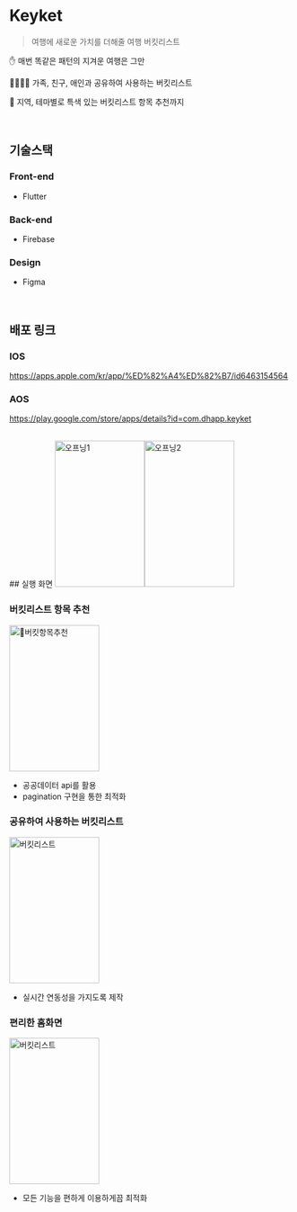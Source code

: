 # Keyket
> 여행에 새로운 가치를 더해줄 여행 버킷리스트

✋ 매번 똑같은 패턴의 지겨운 여행은 그만

👨‍👩‍👧‍👦 가족, 친구, 애인과 공유하여 사용하는 버킷리스트

🎢 지역, 테마별로 특색 있는 버킷리스트 항목 추천까지

<br/>


## 기술스택

### Front-end

- Flutter

### Back-end

- Firebase


### Design

- Figma
<br/>

## 배포 링크

### IOS
https://apps.apple.com/kr/app/%ED%82%A4%ED%82%B7/id6463154564

### AOS
https://play.google.com/store/apps/details?id=com.dhapp.keyket

<br/>
## 실행 화면
<img alt="오프닝1" src="https://github.com/pdh0927/keyket/assets/67888951/2e6f45ff-7648-4651-8ea7-ce1a45694851" width = "160" height = "260"><img alt="오프닝2" src="https://github.com/pdh0927/keyket/assets/67888951/7989267c-877c-44a2-851f-7bcb20f17889" width = "160" height = "260">


### 버킷리스트 항목 추천
<img alt="버킷항목추천" src="https://github.com/pdh0927/keyket/assets/67888951/c54ed370-125e-40c3-81ec-9f52e37cd0d9" width = "160" height = "260">

- 공공데이터 api를 활용
- pagination 구현을 통한 최적화

### 공유하여 사용하는 버킷리스트
<img alt="버킷리스트" src="https://github.com/pdh0927/keyket/assets/67888951/0ed54685-8350-4157-8a3f-3875c45bbf9b" width = "160" height = "260">

- 실시간 연동성을 가지도록 제작

### 편리한 홈화면
<img alt="버킷리스트" src="https://github.com/pdh0927/keyket/assets/67888951/10db3268-b2ec-47da-b582-0b97f33c1600" width = "160" height = "260">

- 모든 기능을 편하게 이용하게끔 최적화

  
